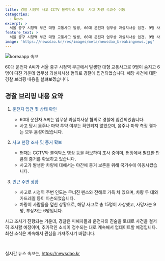 ```yaml
---
title: 경찰 시청역 사고 CCTV 블랙박스 확보  사고 차량 국과수 이동
categories:
  - News
excerpt: >
  서울 중구 시청역 부근 대형 교통사고 발생, 60대 운전자 업무상 과실치사상 입건. 9명 사망, 6명 부상. 경찰은 급발진 주장에 대해 수사 중이며 의료 상황을 확인한 뒤 추가 조사할 예정. 운전자는 음주나 마약 섭취 의심 없으며 도주할 여건이 없어 바로 입건. 사망자는 은행원, 병원 직원 등 시민들로, 사고 당시 차량 블랙박스와 CCTV 확인 중. 사고 잔해로 무너진 인도, 가드레일 파손 등 현장은 아수라장. 목격자들은 웨스틴 조선 호텔 앞에서 차량이 보행자를 들이받는 사건을 pressever.kr 에서 확인해보세요!
feature_text: >
  서울 중구 시청역 부근 대형 교통사고 발생, 60대 운전자 업무상 과실치사상 입건. 9명 사망, 6명 부상. 경찰은 급발진 주장에 대해 수사 중이며 의료 상황을 확인한 뒤 추가 조사할 예정. 운전자는 음주나 마약 섭취 의심 없으며 도주할 여건이 없어 바로 입건. 사망자는 은행원, 병원 직원 등 시민들로, 사고 당시 차량 블랙박스와 CCTV 확인 중. 사고 잔해로 무너진 인도, 가드레일 파손 등 현장은 아수라장. 목격자들은 웨스틴 조선 호텔 앞에서 차량이 보행자를 들이받는 사건을 pressever.kr 에서 확인해보세요!
image: 'https://newsdao.kr/res/images/meta/newsdao_breakingnews.jpg'
---
```


<p><img src="https://newsdao.kr/res/images/meta/newsdao_breakingnews.jpg" alt="koreaapp 속보" /></p>

<p>60대 운전자 A씨가 서울 중구 시청역 부근에서 발생한 대형 교통사고로 9명이 숨지고 6명이 다친 가운데 업무상 과실치사상 혐의로 경찰에 입건되었습니다. 해당 사건에 대한 경찰 브리핑 내용을 살펴보겠습니다.</p>

<h2 data-ke-size="size26">경찰 브리핑 내용 요약</h2>

<ol>
<li><p><span style="color: #1a5490;">운전자 입건 및 상태 확인</span></p>

<ul>
<li>60대 운전자 A씨는 업무상 과실치사상 혐의로 경찰에 입건되었습니다.</li>
<li>사고 당시 음주나 마약 투약 여부는 확인되지 않았으며, 음주나 마약 측정 결과는 모두 음성이었습니다.</li>
</ul></li>
<li><p><span style="color: #1a5490;">사고 현장 조사 및 증거 확보</span></p>

<ul>
<li>현재는 CCTV와 블랙박스 영상 등을 확보하여 조사 중이며, 현장에서 필요한 만큼의 증거를 확보하고 있습니다.</li>
<li>사고가 발생한 차량에 대해서는 야간에 증거 보존을 위해 국가수에 이동시켰습니다.</li>
</ul></li>
<li><p><span style="color: #1a5490;">인근 주변 상황</span></p>

<ul>
<li>사고로 시청역 주변 인도는 무너진 펜스와 잔해로 가득 차 있으며, 차량 두 대와 가드레일 등이 파손되었습니다.</li>
<li>차량이 사람들을 덮친 상황으로, 해당 사고로 총 15명이 사상했고, 사망자는 9명, 부상자는 6명입니다.</li>
</ul></li>
</ol>

<p>사고 조사가 진행되는 가운데, 경찰은 피해자들과 운전자의 진술을 토대로 사건을 철저히 조사할 예정이며, 추가적인 소식이 접수되는 대로 계속해서 업데이트할 예정입니다. 최신 소식은 계속해서 관심을 가져주시기 바랍니다.</p>

<p data-ke-size="size16">&nbsp;</p>
실시간 뉴스 속보는, <a href="https://newsdao.kr" rel="dofollow">https://newsdao.kr</a>


